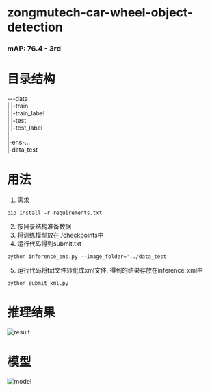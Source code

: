 # zongmutech-car-wheel-object-detection
### mAP: 76.4  -  3rd


# 目录结构
---data  
  |   |-train  
  |   |-train_label  
  |   |-test  
  |   |-test_label  
  |  
  |-ens-...  
  |-data_test  

# 用法
1. 需求
```
pip install -r requirements.txt
```
2. 按目录结构准备数据
3. 将训练模型放在./checkpoints中
4. 运行代码得到submit.txt
```
python inference_ens.py --image_folder='../data_test'
```
5. 运行代码将txt文件转化成xml文件, 得到的结果存放在inference_xml中
```
python submit_xml.py
```
# 推理结果
![result](https://github.com/joinssmith/zongmutech-car-wheel-object-detection/blob/master/imgs/result2.png)

# 模型
![model](https://github.com/joinssmith/zongmutech-car-wheel-object-detection/blob/master/imgs/model.png)
